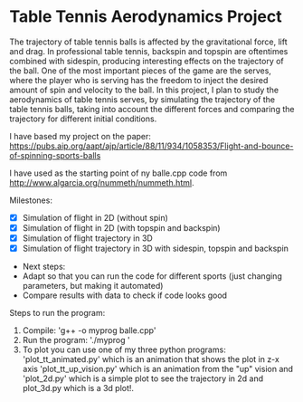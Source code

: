 # Table Tennis Aerodynamics Project 

The trajectory of table tennis balls is affected by the gravitational force, lift and drag. In professional table tennis, backspin and topspin are oftentimes combined with sidespin, producing interesting effects on the trajectory of the ball. One of the most important pieces of the game are the serves, where the player who is serving has the freedom to inject the desired amount of spin and velocity to the ball. In this project, I plan to study the aerodynamics of table tennis serves, by simulating the trajectory of the table tennis balls, taking into account the different forces and comparing the trajectory for different initial conditions.

I have based my project on the paper: https://pubs.aip.org/aapt/ajp/article/88/11/934/1058353/Flight-and-bounce-of-spinning-sports-balls

I have used as the starting point of ny balle.cpp code from http://www.algarcia.org/nummeth/nummeth.html. 

Milestones:
- [X] Simulation of flight in 2D (without spin)
- [X] Simulation of flight in 2D (with topspin and backspin)
- [X] Simulation of flight trajectory in 3D
- [X] Simulation of flight trajectory in 3D with sidespin, topspin and backspin

- Next steps:
 - Adapt so that you can run the code for different sports (just changing parameters, but making it automated)
 - Compare results with data to check if code looks good

Steps to run the program:
1. Compile:
'g++ -o myprog balle.cpp'
2. Run the program:
'./myprog '
3. To plot you can use one of my three python programs:
'plot_tt_animated.py' which is an animation that shows the plot in z-x axis
'plot_tt_up_vision.py' which is an animation from the "up" vision
and 'plot_2d.py' which is a simple plot to see the trajectory in 2d and plot_3d.py which is a 3d plot!.

